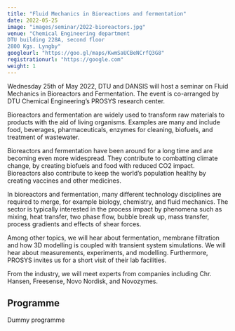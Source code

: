 ```yaml
---
title: "Fluid Mechanics in Bioreactions and fermentation"
date: 2022-05-25
image: "images/seminar/2022-bioreactors.jpg"
venue: "Chemical Engineering department
DTU building 228A, second floor
2800 Kgs. Lyngby"
googleurl: "https://goo.gl/maps/KwmSaUCBeNCrfQ3G8"
registrationurl: "https://google.com"
weight: 1
---
```


Wednesday 25th of May 2022, DTU and DANSIS will host a seminar on Fluid Mechanics in Bioreactors and Fermentation. The event is co-arranged by DTU Chemical Engineering’s PROSYS research center.

Bioreactors and fermentation are widely used to transform raw materials to products with the aid of living organisms. Examples are many and include food, beverages, pharmaceuticals, enzymes for cleaning, biofuels, and treatment of wastewater.

Bioreactors and fermentation have been around for a long time and are becoming even more widespread. They contribute to combatting climate change, by creating biofuels and food with reduced CO2 impact. Bioreactors also contribute to keep the world’s population healthy by creating vaccines and other medicines.

In bioreactors and fermentation, many different technology disciplines are required to merge, for example biology, chemistry, and fluid mechanics. The sector is typically interested in the process impact by phenomena such as mixing, heat transfer, two phase flow, bubble break up, mass transfer, process gradients and effects of shear forces.

Among other topics, we will hear about fermentation, membrane filtration and how 3D modelling is coupled with transient system simulations. We will hear about measurements, experiments, and modelling. Furthermore, PROSYS invites us for a short visit of their lab facilities.

From the industry, we will meet experts from companies including Chr. Hansen, Freesense, Novo Nordisk, and Novozymes.

## Programme

Dummy programme